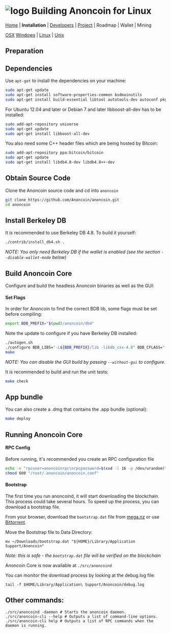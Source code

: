 # ![logo](./anoncoin_logo_doxygen.png) Building Anoncoin for Linux

[Home](../README.md) |
**Installation** |
[Developers](./doc/DEVELOPER.md) |
[Project](https://github.com/Anoncoin/anoncoin/projects/1) |
Roadmap |
Wallet |
Mining

[OSX](.BUILD_OSX.md)
[Windows](./BUILD_WINDOWS.md) |
[Linux](.BUILD_LINUX.md) |
[Unix](.BUILD_UNIX.md)

## Preparation

## Dependencies

Use `apt-get` to install the dependencies on your machine:

```bash
sudo apt-get update
sudo apt-get install software-properties-common bsdmainutils
sudo apt-get install build-essential libtool autotools-dev autoconf pkg-config libssl-dev git wget
```

For Ubuntu 12.04 and later or Debian 7 and later libboost-all-dev has to be installed:

```bash
sudo add-apt-repository universe
sudo apt-get update
sudo apt-get install libboost-all-dev
```

You also need some C++ header files which are being hosted by Bitcoin:

```bash
sudo add-apt-repository ppa:bitcoin/bitcoin
sudo apt-get update
sudo apt-get install libdb4.8-dev libdb4.8++-dev
```

## Obtain Source Code

Clone the Anoncoin source code and cd into `anoncoin`

```bash
git clone https://github.com/Anoncoin/anoncoin.git
cd anoncoin
```

## Install Berkeley DB

It is recommended to use Berkeley DB 4.8. To build it yourself:

```bash
./contrib/install_db4.sh .
```

*NOTE: You only need Berkeley DB if the wallet is enabled (see the section `--disable-wallet-mode` below)*


## Build Anoncoin Core

Configure and build the headless Anoncoin binaries as well as the GUI:

#### Set Flags

In order for Anoncoin to find the correct BDB lib, some flags must be set before compiling:

```bash
export BDB_PREFIX="$(pwd)/anoncoin/db4"
```

Note the update to configure if you have Berkeley DB installed:

```bash
./autogen.sh
./configure BDB_LIBS="-L${BDB_PREFIX}/lib -libdb_cxx-4.8" BDB_CFLAGS="-I${BDB_PREFIX}/include"
make
```

*NOTE: You can disable the GUI build by passing `--without-gui` to configure.*


It is recommended to build and run the unit tests:

```bash
make check
```

## App bundle

You can also create a .dmg that contains the .app bundle (optional):

```bash
make deploy
```

## Running Anoncoin Core

#### RPC Config

Before running, it's recommended you create an RPC configuration file

```bash
echo -e "rpcuser=anoncoinrpc\nrpcpassword=$(xxd -l 16 -p /dev/urandom)" > "/root/.anoncoin/anoncoin.conf"
chmod 600 "/root/.anoncoin/anoncoin.conf"
```

#### Bootstrap

The first time you run anoncoind, it will start downloading the blockchain. This process could take several hours.  To speed up the process, you can download a bootstrap file.

From your browser, download the `bootstrap.dat` file from [mega.nz](https://mega.nz/#!IqACmRhL!2Ti8rUlsnWoD4d5q3boMHQwaEbbqmxZqYq6FmWevVxI) or use [Bittorrent](./BOOTSTRAP.md).

Move the Bootstrap file to Data Directory:

```
mv ~/Downloads/bootstrap.dat "${HOME}/Library/Application Support/Anoncoin"
```

*Note: this is safe - the `bootstrap.dat` file will be verified on the blockchain*


Anoncoin Core is now available at `./src/anoncoind`


You can monitor the download process by looking at the debug.log file:

    tail -f $HOME/Library/Application\ Support/Anoncoin/debug.log

Other commands:
-------

    ./src/anoncoind -daemon # Starts the anoncoin daemon.
    ./src/anoncoin-cli --help # Outputs a list of command-line options.
    ./src/anoncoin-cli help # Outputs a list of RPC commands when the daemon is running.
